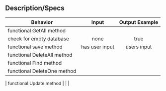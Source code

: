 ## Description/Specs

| Behavior     | Input  |Output Example  |
| ------------- |:-----:|:----------: |
| functional GetAll method |  | |
| check for empty database | none | true |
| functional save method | has user input | users input|
| functional DeleteAll method |  | |
| functional Find method |  | |
| functional DeleteOne method |  | |


| functional Update method |  | |
